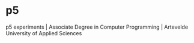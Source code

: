 # p5
p5 experiments | Associate Degree in Computer Programming | Artevelde University of Applied Sciences
